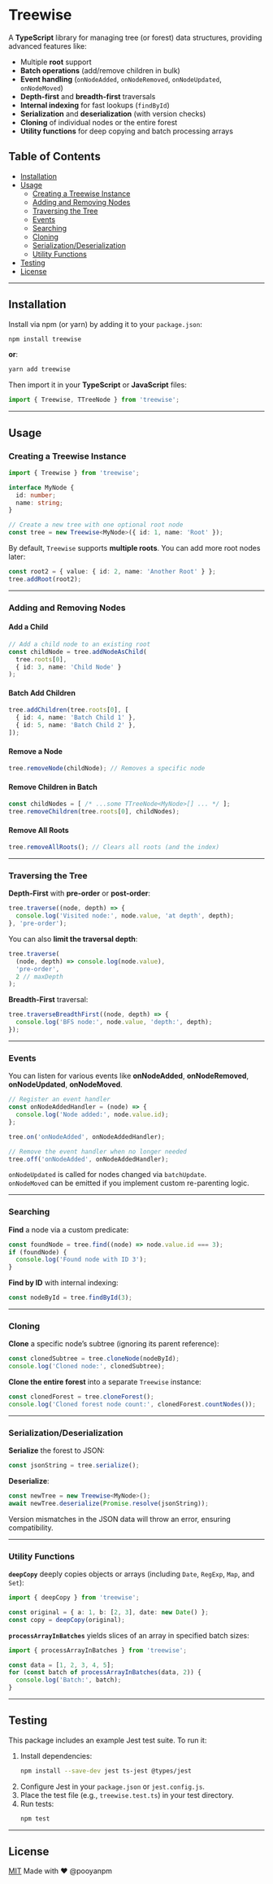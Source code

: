 # Treewise

A **TypeScript** library for managing tree (or forest) data structures, providing advanced features like:

- Multiple **root** support  
- **Batch operations** (add/remove children in bulk)  
- **Event handling** (`onNodeAdded`, `onNodeRemoved`, `onNodeUpdated`, `onNodeMoved`)  
- **Depth-first** and **breadth-first** traversals  
- **Internal indexing** for fast lookups (`findById`)  
- **Serialization** and **deserialization** (with version checks)  
- **Cloning** of individual nodes or the entire forest  
- **Utility functions** for deep copying and batch processing arrays  

## Table of Contents

- [Installation](#installation)  
- [Usage](#usage)  
  - [Creating a Treewise Instance](#creating-a-treewise-instance)  
  - [Adding and Removing Nodes](#adding-and-removing-nodes)  
  - [Traversing the Tree](#traversing-the-tree)  
  - [Events](#events)  
  - [Searching](#searching)  
  - [Cloning](#cloning)  
  - [Serialization/Deserialization](#serializationdeserialization)  
  - [Utility Functions](#utility-functions)  
- [Testing](#testing)  
- [License](#license)

---

## Installation

Install via npm (or yarn) by adding it to your `package.json`:

```bash
npm install treewise
```

**or**:

```bash
yarn add treewise
```

Then import it in your **TypeScript** or **JavaScript** files:

```typescript
import { Treewise, TTreeNode } from 'treewise';
```

---

## Usage

### Creating a Treewise Instance

```typescript
import { Treewise } from 'treewise';

interface MyNode {
  id: number;
  name: string;
}

// Create a new tree with one optional root node
const tree = new Treewise<MyNode>({ id: 1, name: 'Root' });
```

By default, `Treewise` supports **multiple roots**. You can add more root nodes later:

```typescript
const root2 = { value: { id: 2, name: 'Another Root' } };
tree.addRoot(root2);
```

---

### Adding and Removing Nodes

#### Add a Child

```typescript
// Add a child node to an existing root
const childNode = tree.addNodeAsChild(
  tree.roots[0], 
  { id: 3, name: 'Child Node' }
);
```

#### Batch Add Children

```typescript
tree.addChildren(tree.roots[0], [
  { id: 4, name: 'Batch Child 1' },
  { id: 5, name: 'Batch Child 2' },
]);
```

#### Remove a Node

```typescript
tree.removeNode(childNode); // Removes a specific node
```

#### Remove Children in Batch

```typescript
const childNodes = [ /* ...some TTreeNode<MyNode>[] ... */ ];
tree.removeChildren(tree.roots[0], childNodes);
```

#### Remove All Roots

```typescript
tree.removeAllRoots(); // Clears all roots (and the index)
```

---

### Traversing the Tree

**Depth-First** with **pre-order** or **post-order**:

```typescript
tree.traverse((node, depth) => {
  console.log('Visited node:', node.value, 'at depth', depth);
}, 'pre-order');
```

You can also **limit the traversal depth**:

```typescript
tree.traverse(
  (node, depth) => console.log(node.value),
  'pre-order',
  2 // maxDepth
);
```

**Breadth-First** traversal:

```typescript
tree.traverseBreadthFirst((node, depth) => {
  console.log('BFS node:', node.value, 'depth:', depth);
});
```

---

### Events

You can listen for various events like **onNodeAdded**, **onNodeRemoved**, **onNodeUpdated**, **onNodeMoved**.

```typescript
// Register an event handler
const onNodeAddedHandler = (node) => {
  console.log('Node added:', node.value.id);
};

tree.on('onNodeAdded', onNodeAddedHandler);

// Remove the event handler when no longer needed
tree.off('onNodeAdded', onNodeAddedHandler);
```

`onNodeUpdated` is called for nodes changed via `batchUpdate`.  
`onNodeMoved` can be emitted if you implement custom re-parenting logic.

---

### Searching

**Find** a node via a custom predicate:

```typescript
const foundNode = tree.find((node) => node.value.id === 3);
if (foundNode) {
  console.log('Found node with ID 3');
}
```

**Find by ID** with internal indexing:

```typescript
const nodeById = tree.findById(3);
```

---

### Cloning

**Clone** a specific node’s subtree (ignoring its parent reference):

```typescript
const clonedSubtree = tree.cloneNode(nodeById);
console.log('Cloned node:', clonedSubtree);
```

**Clone the entire forest** into a separate `Treewise` instance:

```typescript
const clonedForest = tree.cloneForest();
console.log('Cloned forest node count:', clonedForest.countNodes());
```

---

### Serialization/Deserialization

**Serialize** the forest to JSON:

```typescript
const jsonString = tree.serialize();
```

**Deserialize**:

```typescript
const newTree = new Treewise<MyNode>();
await newTree.deserialize(Promise.resolve(jsonString));
```

Version mismatches in the JSON data will throw an error, ensuring compatibility.

---

### Utility Functions

**`deepCopy`** deeply copies objects or arrays (including `Date`, `RegExp`, `Map`, and `Set`):

```typescript
import { deepCopy } from 'treewise';

const original = { a: 1, b: [2, 3], date: new Date() };
const copy = deepCopy(original);
```

**`processArrayInBatches`** yields slices of an array in specified batch sizes:

```typescript
import { processArrayInBatches } from 'treewise';

const data = [1, 2, 3, 4, 5];
for (const batch of processArrayInBatches(data, 2)) {
  console.log('Batch:', batch);
}
```

---

## Testing

This package includes an example Jest test suite. To run it:

1. Install dependencies:
   ```bash
   npm install --save-dev jest ts-jest @types/jest
   ```
2. Configure Jest in your `package.json` or `jest.config.js`.
3. Place the test file (e.g., `treewise.test.ts`) in your test directory.
4. Run tests:
   ```bash
   npm test
   ```

---

## License

[MIT](LICENSE) Made with ❤️ @pooyanpm

